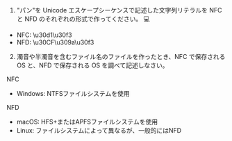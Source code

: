 1. "パン"を Unicode エスケープシーケンスで記述した文字列リテラルを NFC と NFD のそれぞれの形式で作ってください。 💻

- NFC: \u30d1\u30f3
- NFD: \u30CF\u309a\u30f3

2. 濁音や半濁音を含むファイル名のファイルを作ったとき、NFC で保存される OS と、NFD で保存される OS を調べて記述しなさい。

NFC

- Windows: NTFSファイルシステムを使用

NFD

- macOS: HFS+またはAPFSファイルシステムを使用
- Linux: ファイルシステムによって異なるが、一般的にはNFD
